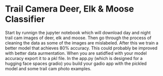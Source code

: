 # Trail Camera Deer, Elk & Moose Classifier

Start by runnign the jupyter notebook which will download day and night trail cam images of deer, elk and moose. Then go through the process of cleaning the data as some of the images are mislabeled. After this we train a better model that achieves 80% accuracy. This could probably be improved with better data aurmentation. When you are satidfied with your model accuracy export it to a pkl file. In the app.py (which is designed for a hugging face spaces gradio) you build your gadio app with the pickled model and some trail cam photo examples.
